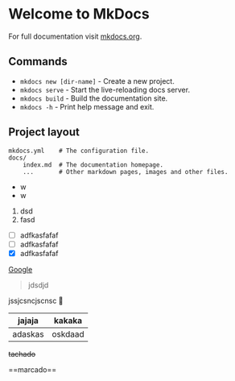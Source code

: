 # Welcome to MkDocs

For full documentation visit [mkdocs.org](https://www.mkdocs.org).

## Commands

* `mkdocs new [dir-name]` - Create a new project.
* `mkdocs serve` - Start the live-reloading docs server.
* `mkdocs build` - Build the documentation site.
* `mkdocs -h` - Print help message and exit.

## Project layout

    mkdocs.yml    # The configuration file.
    docs/
        index.md  # The documentation homepage.
        ...       # Other markdown pages, images and other files.

- w
- w

1. dsd
2. fasd

- [ ] adfkasfafaf
- [ ] adfkasfafaf
- [x] adfkasfafaf

[Google](https://www.google.com)

> jdsdjd

jssjcsncjscnsc :snake:

|jajaja |kakaka |
|:-----:|:-----:|
|adaskas|oskdaad|

~~tachado~~

==marcado==
